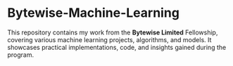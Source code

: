 # Bytewise-Machine-Learning
This repository contains my work from the **Bytewise Limited** Fellowship, covering various machine learning projects, algorithms, and models. It showcases practical implementations, code, and insights gained during the program.
